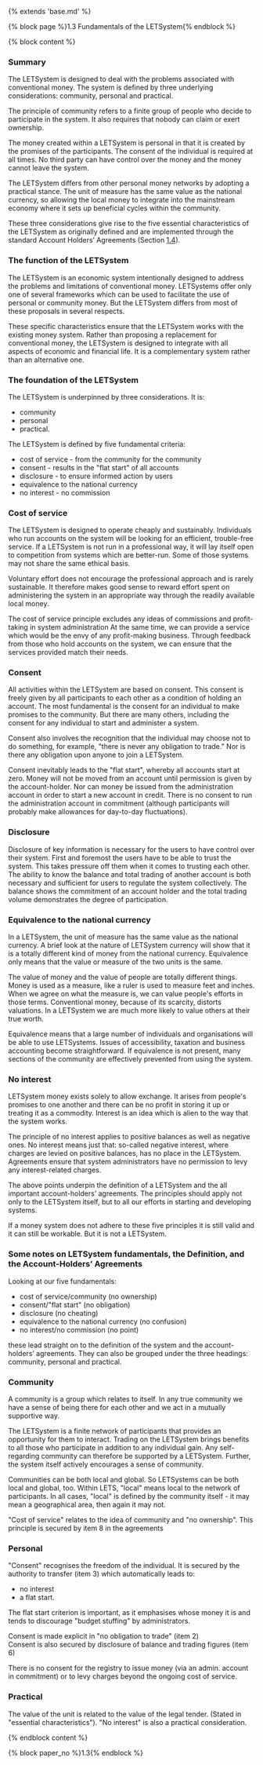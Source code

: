 {% extends 'base.md' %}

{% block page %}1.3 Fundamentals of the LETSystem{% endblock %}

{% block content %}

### Summary

The LETSystem is designed to deal with the problems associated 
with conventional money. The system is defined by three underlying 
considerations: community, personal and practical.

The principle of community refers to a finite group of people who 
decide to participate in the system. It also requires that nobody can 
claim or exert ownership.

The money created within a LETSystem is personal in that it is 
created by the promises of the participants. The consent of the 
individual is required at all times. No third party can have control 
over the money and the money cannot leave the system.

The LETSystem differs from other personal money networks by 
adopting a practical stance. The unit of measure has the same value 
as the national currency, so allowing the local money to integrate 
into the mainstream economy where it sets up beneficial cycles 
within the community. 

These three considerations give rise to the five essential 
characteristics of the LETSystem as originally defined and are 
implemented through the standard Account Holders’ Agreements 
(Section [1.4](1.4.html)).

### The function of the LETSystem 

The LETSystem is an economic system intentionally designed to 
address the problems and limitations of conventional money. 
LETSystems offer only one of several frameworks which can be 
used to facilitate the use of personal or community money. But the 
LETSystem differs from most of these proposals in several respects. 

These specific characteristics ensure that the LETSystem works 
with the existing money system. Rather than proposing a 
replacement for conventional money, the LETSystem is designed to 
integrate with all aspects of economic and financial life. It is a 
complementary system rather than an alternative one. 

### The foundation of the LETSystem 

The LETSystem is underpinned by three considerations. It is:

* community
* personal
* practical.

The LETSystem is defined by five fundamental criteria: 

* cost of service - from the community for the community
* consent - results in the "flat start" of all accounts
* disclosure - to ensure informed action by users
* equivalence to the national currency 
* no interest - no commission

### Cost of service

The LETSystem is designed to operate cheaply 
and sustainably. Individuals who run accounts on the system will be 
looking for an efficient, trouble-free service. If a LETSystem is not 
run in a professional way, it will lay itself open to competition from 
systems which are better-run. Some of those systems may not share 
the same ethical basis. 

Voluntary effort does not encourage the professional approach and 
is rarely sustainable. It therefore makes good sense to reward effort 
spent on administering the system in an appropriate way through the 
readily available local money. 

The cost of service principle excludes any ideas of commissions and 
profit-taking in system administration  At the same time, we can 
provide a service which would be the envy of any profit-making 
business. Through feedback from those who hold accounts on the 
system, we can ensure that the services provided match their needs. 

### Consent

All activities within the LETSystem are based on consent. 
This consent is freely given by all participants to each other as a 
condition of holding an account. The most fundamental is the 
consent for an individual to make promises to the community. But 
there are many others, including the consent for any individual to 
start and administer a system. 

Consent also involves the recognition that the individual may 
choose not to do something, for example, "there is never any 
obligation to trade." Nor is there any obligation upon anyone to join 
a LETSystem. 

Consent inevitably leads to the "flat start", whereby all accounts 
start at zero. Money will not be moved from an account until 
permission is given by the account-holder. Nor can money be issued 
from the administration account in order to start a new account in 
credit. There is no consent to run the administration account in 
commitment (although participants will probably make allowances 
for day-to-day fluctuations).

### Disclosure

Disclosure of key information is necessary for the users to have 
control over their system. First and foremost the users have to be 
able to trust the system. This takes pressure off them when it comes 
to trusting each other. The ability to know the balance and total 
trading of another account is both necessary and sufficient for users 
to regulate the system collectively. The balance shows the 
commitment of an account holder and the total trading volume 
demonstrates the degree of participation. 

### Equivalence to the national currency

In a LETSystem, the unit of 
measure has the same value as the national currency. A brief look at 
the nature of LETSystem currency will show that it is a totally 
different kind of money from the national currency. Equivalence 
only means that the value or measure of the two units is the same. 

The value of money and the value of people are totally different 
things. Money is used as a measure, like a ruler is used to measure 
feet and inches. When we agree on what the measure is, we can 
value people's efforts in those terms.  Conventional money, because 
of its scarcity, distorts valuations. In a LETSystem we are much 
more likely to value others at their true worth. 

Equivalence means that a large number of individuals and 
organisations will be able to use LETSystems. Issues of 
accessibility, taxation and business accounting become 
straightforward. If equivalence is not present, many sections of the 
community are effectively prevented from using the system. 

### No interest

LETSystem money exists solely to allow exchange. It 
arises from people's promises to one another and there can be no 
profit in storing it up or treating it as a commodity. Interest is an 
idea which is alien to the way that the system works. 

The principle of no interest applies to positive balances as well as 
negative ones. No interest means just that: so-called negative 
interest, where charges are levied on positive balances, has no place 
in the LETSystem. Agreements ensure that system administrators 
have no permission to levy any interest-related charges. 

The above points underpin the definition of a LETSystem and the 
all important account-holders’ agreements. The principles should 
apply not only to the LETSystem itself, but to all our efforts in 
starting and developing systems. 

If a money system does not adhere to these five principles it is still 
valid and it can still be workable. But it is not a LETSystem. 

### Some notes on LETSystem fundamentals, the Definition, and the Account-Holders’ Agreements

Looking at our five fundamentals: 

* cost of service/community	(no ownership)
* consent/"flat start"	(no obligation)
* disclosure	(no cheating)
* equivalence to the national currency 	(no confusion)
* no interest/no commission	(no point)

these lead straight on to the definition of the system and the 
account-holders’ agreements. They can also be grouped under the 
three headings: community, personal and practical. 

### Community

A community is a group which relates to itself. In any true 
community we have a sense of being there for each other and we 
act in a mutually supportive way. 

The LETSystem is a finite network of participants that provides an 
opportunity for them to interact. Trading on the LETSystem brings 
benefits to all those who participate in addition to any individual 
gain. Any self-regarding community can therefore be supported by a 
LETSystem. Further, the system itself actively encourages a sense 
of community. 

Communities can be both local and global. So LETSystems can be 
both local and global, too. Within LETS, "local" means local to the 
network of participants. In all cases, "local" is defined by the 
community itself - it may mean a geographical area, then again it 
may not. 

"Cost of service" relates to the idea of community and "no 
ownership". This principle is secured by item 8 in the agreements 

### Personal 

"Consent" recognises the freedom of the individual. It is secured by 
the authority to transfer (item 3) which automatically leads to:

* no interest
* a flat start.

The flat start criterion is important, as it emphasises whose money it 
is and tends to discourage "budget stuffing" by administrators. 

Consent is made explicit in "no obligation to trade" (item 2)  
Consent is also secured by disclosure of balance and trading figures 
(item 6) 

There is no consent for the registry to issue money (via an admin. 
account in commitment) or to levy charges beyond the ongoing cost 
of service. 

### Practical

The value of the unit is related to the value of the legal tender. 
(Stated in "essential characteristics"). "No interest" is also a 
practical consideration. 

{% endblock content %}

{% block paper_no %}1.3{% endblock %}

